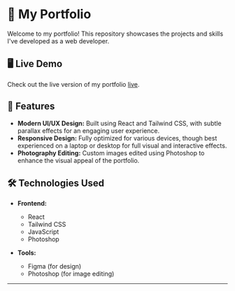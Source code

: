 # 🌟 My Portfolio

Welcome to my portfolio! This repository showcases the projects and skills I've developed as a web developer.

## 🖥️ Live Demo

Check out the live version of my portfolio [live](https://ragulram.vercel.app/).

## 🚀 Features

- **Modern UI/UX Design:** Built using React and Tailwind CSS, with subtle parallax effects for an engaging user experience.
- **Responsive Design:** Fully optimized for various devices, though best experienced on a laptop or desktop for full visual and interactive effects.
- **Photography Editing:** Custom images edited using Photoshop to enhance the visual appeal of the portfolio.

## 🛠️ Technologies Used

- **Frontend:**
  - React
  - Tailwind CSS
  - JavaScript
  - Photoshop

- **Tools:**
  - Figma (for design)
  - Photoshop (for image editing)
---
